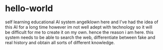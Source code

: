 # hello-world
self learning educational AI system
angelklown here and I've had the idea of this AI for a long time however im not well adept with technology so it will be difficult for me to create it on my own. hence the reason i am here.
this system needs to be able to search the web, differentiate between fake and real history and obtain all sorts of different knowledge.
